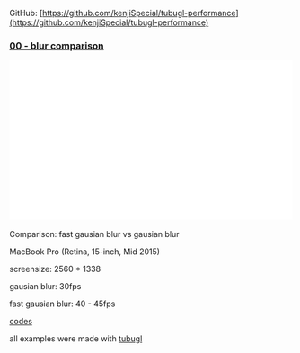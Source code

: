 GitHub: [https://github.com/kenjiSpecial/tubugl-performance](https://github.com/kenjiSpecial/tubugl-performance)

### [00 - blur comparison](./00/index.html)

[![](./00/thumbnail.png)](./00/index.html)

Comparison: fast gausian blur vs gausian blur

MacBook Pro (Retina, 15-inch, Mid 2015)

screensize: 2560 * 1338

gausian blur: 30fps

fast gausian blur:  40 - 45fps

[codes](https://github.com/kenjiSpecial/tubugl-3d-shape/blob/master/examples/app00) 


all examples were made with [tubugl](https://github.com/kenjiSpecial/tubugl)
